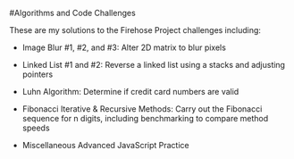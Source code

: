 #Algorithms and Code Challenges

These are my solutions to the Firehose Project challenges including:

- Image Blur #1, #2, and #3: Alter 2D matrix to blur pixels

- Linked List #1 and #2: Reverse a linked list using a stacks and adjusting pointers

- Luhn Algorithm: Determine if credit card numbers are valid

- Fibonacci Iterative & Recursive Methods: Carry out the Fibonacci sequence for n digits, including benchmarking to compare method speeds

- Miscellaneous Advanced JavaScript Practice